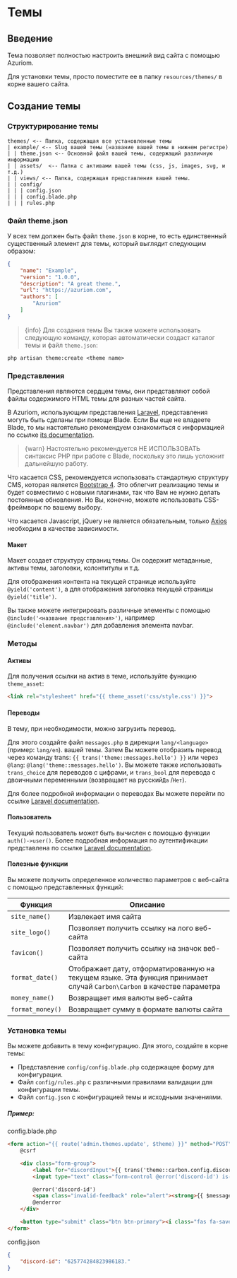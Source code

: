 # Темы

## Введение

Тема позволяет полностью настроить внешний вид сайта с помощью Azuriom.

Для установки темы, просто поместите ее в папку `resources/themes/` в корне вашего сайта.

## Создание темы

### Структурирование темы

```
themes/ <-- Папка, содержащая все установленные темы
| example/ <-- Slug вашей темы (название вашей темы в нижнем регистре)
| | theme.json <-- Основной файл вашей темы, содержащий различную информацию
| | assets/  <-- Папка с активами вашей темы (css, js, images, svg, и т.д.)
| | views/ <-- Папка, содержащая представления вашей темы.
| | config/
| | | config.json
| | | config.blade.php
| | | rules.php
```

### Файл theme.json

У всех тем должен быть файл `theme.json` в корне, то есть
единственный существенный элемент для темы, который выглядит следующим образом:
```json
{
    "name": "Example",
    "version": "1.0.0",
    "description": "A great theme.",
    "url": "https://azuriom.com",
    "authors": [
        "Azuriom"
    ]
}
```

> {info} Для создания темы Вы также можете использовать следующую команду, которая
автоматически создаст каталог темы и файл `theme.json`:
```
php artisan theme:create <theme name>
```

### Представления

Представления являются сердцем темы, они представляют собой файлы содержимого HTML
темы для разных частей сайта.

В Azuriom, использующим представления [Laravel](https://laravel.com/), представления могуть быть сделаны при помощи Blade.
Если Вы еще не владеете Blade, то мы настоятельно рекомендуем ознакомиться с информацией по ссылке [its documentation](https://laravel.com/docs/6.x/blade).

> {warn} Настоятельно рекомендуется НЕ ИСПОЛЬЗОВАТЬ синтаксис PHP
при работе с Blade, поскольку это лишь усложнит дальнейшую работу.

Что касается CSS, рекомендуется использовать стандартную структуру CMS, которая является [Bootstrap 4](https://getbootstrap.com).
Это облегчит реализацию темы и будет совместимо с новыми плагинами,
так что Вам не нужно делать постоянные обновления.
Но Вы, конечно, можете использовать CSS-фреймворк по вашему выбору.

Что касается Javascript, jQuery не является обязательным, только [Axios](https://github.com/axios/axios) необходим в качестве зависимости.

#### Макет

Макет создает структуру страниц темы. Он содержит
метаданные, активы темы, заголовки, колонтитулы и т.д.

Для отображения контента на текущей странице используйте
`@yield('content')`, а для отображения заголовка текущей страницы `@yield('title')`.

Вы также можете интегрировать различные элементы с помощью
`@include('<название представления>')`, например `@include('element.navbar')` для добавления элемента navbar.

### Методы

#### Активы

Для получения ссылки на актив в теме, используйте функцию
`theme_asset`: 
```html
<link rel="stylesheet" href="{{ theme_asset('css/style.css') }}">
```

#### Переводы

В тему, при необходимости, можно загрузить перевод.

Для этого создайте файл `messages.php` в дирекции `lang/<language>` (пример: `lang/en`).
вашей темы. Затем Вы можете отобразить перевод через команду
trans: `{{ trans('theme::messages.hello') }}` или через `@lang`: 
`@lang('theme::messages.hello')`.
Вы можете также использовать `trans_choice` 
для переводов с цифрами, и `trans_bool` для перевода с двоичными переменными (возвращает на русский`Да`
/`Нет`).

Для более подробной информации о переводах Вы можете перейти по ссылке
[Laravel documentation](https://laravel.com/docs/6.x/localization).

#### Пользователь

Текущий пользователь может быть вычислен с помощью функции `auth()->user()`.
Более подробная информация по аутентификации представлена по ссылке
[Laravel documentation](https://laravel.com/docs/6.x/authentication).

#### Полезные функции

Вы можете получить определенное количество параметров с веб-сайта с помощью представленных функций:

|    Функция       |              Описание                           |
| ---------------- | ------------------------------------------------|
| `site_name()`    | Извлекает имя сайта                             |
| `site_logo()`    | Позволяет получить ссылку на лого веб-сайта     |
| `favicon()`      | Позволяет получить ссылку на значок веб-сайта   |
| `format_date()`  | Отображает дату, отформатированную на текущем языке. Эта функция принимает случай `Carbon\Carbon` в качестве параметра |
| `money_name()`   | Возвращает имя валюты веб-сайта                 |
| `format_money()` | Возвращает сумму в формате валюты сайта         |

### Установка темы

Вы можете добавить в тему конфигурацию. Для этого, создайте в корне темы:
* Представление `config/config.blade.php` содержащее форму для конфигурации.
* Файл `config/rules.php` с различными правилами валидации для
конфигурации темы.
* Файл `config.json` с конфигурацией темы и исходными значениями. 

##### Пример:

config.blade.php
```html
<form action="{{ route('admin.themes.update', $theme) }}" method="POST">
    @csrf

    <div class="form-group">
        <label for="discordInput">{{ trans('theme::carbon.config.discord') }}</label>
        <input type="text" class="form-control @error('discord-id') is-invalid @enderror" id="discordInput" name="discord-id" required value="{{ old('discord-id', config('theme.discord-id')) }}">

        @error('discord-id')
        <span class="invalid-feedback" role="alert"><strong>{{ $message }}</strong></span>
        @enderror
    </div>

    <button type="submit" class="btn btn-primary"><i class="fas fa-save"></i> {{ trans('messages.actions.save') }}</button>
</form>
```

config.json
```json
{
    "discord-id": "625774284823986183."
}
```
